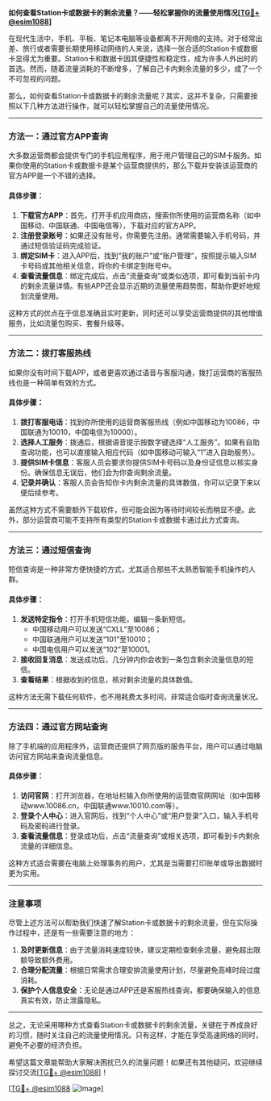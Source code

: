 **如何查看Station卡或数据卡的剩余流量？——轻松掌握你的流量使用情况[[TG💪+ @esim1088](https://t.me/s/esim1088)]**

在现代生活中，手机、平板、笔记本电脑等设备都离不开网络的支持。对于经常出差、旅行或者需要长期使用移动网络的人来说，选择一张合适的Station卡或数据卡显得尤为重要。Station卡和数据卡因其便捷性和稳定性，成为许多人外出时的首选。然而，随着流量消耗的不断增多，了解自己卡内剩余流量的多少，成了一个不可忽视的问题。

那么，如何查看Station卡或数据卡的剩余流量呢？其实，这并不复杂，只需要按照以下几种方法进行操作，就可以轻松掌握自己的流量使用情况。

---

### 方法一：通过官方APP查询

大多数运营商都会提供专门的手机应用程序，用于用户管理自己的SIM卡服务。如果你使用的Station卡或数据卡是某个运营商提供的，那么下载并安装该运营商的官方APP是一个不错的选择。

#### 具体步骤：
1. **下载官方APP**：首先，打开手机应用商店，搜索你所使用的运营商名称（如中国移动、中国联通、中国电信等），下载对应的官方APP。
2. **注册登录账号**：如果还没有账号，你需要先注册。通常需要输入手机号码，并通过短信验证码完成验证。
3. **绑定SIM卡**：进入APP后，找到“我的账户”或“账户管理”，按照提示输入SIM卡号码或其他相关信息，将你的卡绑定到账号中。
4. **查看流量信息**：绑定完成后，点击“流量查询”或类似选项，即可看到当前卡内的剩余流量详情。有些APP还会显示近期的流量使用趋势图，帮助你更好地规划流量使用。

这种方式的优点在于信息准确且实时更新，同时还可以享受运营商提供的其他增值服务，比如流量包购买、套餐升级等。

---

### 方法二：拨打客服热线

如果你没有时间下载APP，或者更喜欢通过语音与客服沟通，拨打运营商的客服热线也是一种简单有效的方式。

#### 具体步骤：
1. **拨打客服电话**：找到你所使用的运营商客服热线（例如中国移动为10086，中国联通为10010，中国电信为10000）。
2. **选择人工服务**：拨通后，根据语音提示按数字键选择“人工服务”。如果有自助查询功能，也可以直接输入相应代码（如中国移动可输入“1”进入自助服务）。
3. **提供SIM卡信息**：客服人员会要求你提供SIM卡号码以及身份证信息以核实身份。确保信息无误后，他们会为你查询剩余流量。
4. **记录并确认**：客服人员会告知你卡内剩余流量的具体数值，你可以记录下来以便后续参考。

虽然这种方式不需要额外下载软件，但可能会因为等待时间较长而稍显不便。此外，部分运营商可能不支持所有类型的Station卡或数据卡通过此方式查询。

---

### 方法三：通过短信查询

短信查询是一种非常方便快捷的方式，尤其适合那些不太熟悉智能手机操作的人群。

#### 具体步骤：
1. **发送特定指令**：打开手机短信功能，编辑一条新短信。
   - 中国移动用户可以发送“CXLL”至10086；
   - 中国联通用户可以发送“101”至10010；
   - 中国电信用户可以发送“102”至10001。
2. **接收回复消息**：发送成功后，几分钟内你会收到一条包含剩余流量信息的短信。
3. **查看结果**：根据收到的信息，核对剩余流量的具体数值。

这种方法无需下载任何软件，也不用耗费太多时间，非常适合临时查询流量状况。

---

### 方法四：通过官方网站查询

除了手机端的应用程序外，运营商还提供了网页版的服务平台，用户可以通过电脑访问官方网站来查询流量信息。

#### 具体步骤：
1. **访问官网**：打开浏览器，在地址栏输入你所使用的运营商官网网址（如中国移动www.10086.cn，中国联通www.10010.com等）。
2. **登录个人中心**：进入官网后，找到“个人中心”或“用户登录”入口，输入手机号码及密码进行登录。
3. **查看流量信息**：登录成功后，点击“流量查询”或相关选项，即可看到卡内剩余流量的详细信息。

这种方式适合需要在电脑上处理事务的用户，尤其是当需要打印账单或导出数据时更为实用。

---

### 注意事项

尽管上述方法可以帮助我们快速了解Station卡或数据卡的剩余流量，但在实际操作过程中，还是有一些需要注意的地方：

1. **及时更新信息**：由于流量消耗速度较快，建议定期检查剩余流量，避免超出限额导致额外费用。
2. **合理分配流量**：根据日常需求合理安排流量使用计划，尽量避免高峰时段过度消耗。
3. **保护个人信息安全**：无论是通过APP还是客服热线查询，都要确保输入的信息真实有效，防止泄露隐私。

---

总之，无论采用哪种方式查看Station卡或数据卡的剩余流量，关键在于养成良好的习惯，随时关注自己的流量使用情况。只有这样，才能在享受高速网络的同时，避免不必要的经济负担。

希望这篇文章能帮助大家解决困扰已久的流量问题！如果还有其他疑问，欢迎继续探讨交流[[TG💪+ @esim1088](https://t.me/s/esim1088)]！

[[TG💪+ @esim1088](https://t.me/s/esim1088) ![Image](https://i.postimg.cc/4NQfJmqS/Snipaste-2025-05-13-00-14-12.png)]